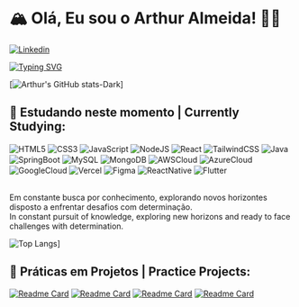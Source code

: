# 🏔️ Olá, Eu sou o Arthur Almeida! 🙊😅
[![Linkedin](https://img.shields.io/badge/LinkedIn-0077B5?style=for-the-badge&logo=linkedin&logoColor=white)](https://www.linkedin.com/in/arthur-almeida-79050b266/)


[![Typing SVG](https://readme-typing-svg.herokuapp.com?font=Fira+Code&weight=300&size=30&duration=4000&pause=1000&color=FE428E&center=false&vLeft=true&random=false&width=1000&lines=Hello%2C+my+name+is+Arthur;I'm+17+years+old;I'm+studying+Systems+Development;Welcome%3A)](https://git.io/typing-svg)

[![Arthur's GitHub stats-Dark](https://github-readme-stats.vercel.app/api?username=Ath3Dev&show_icons=true&theme=radical)]

<div style="display: inline_block">
    <h2>🚀 Estudando neste momento | Currently Studying: </h2>
    <img align="center" alt="HTML5" src="https://img.shields.io/badge/HTML5-E34F26?style=for-the-badge&logo=html5&logoColor=white">
    <img align="center" alt="CSS3" src="https://img.shields.io/badge/CSS3-1572B6?style=for-the-badge&logo=css3&logoColor=white">
    <img align="center" alt="JavaScript" src="https://img.shields.io/badge/JavaScript-323330?style=for-the-badge&logo=javascript&logoColor=F7DF1E">
    <img align="center" alt="NodeJS" src="https://img.shields.io/badge/Node.js-43853D?style=for-the-badge&logo=node.js&logoColor=white">
    <img align="center" alt="React" src="https://img.shields.io/badge/React-20232A?style=for-the-badge&logo=react&logoColor=61DAFB">
    <img align="center" alt="TailwindCSS" src="https://img.shields.io/badge/Tailwind_CSS-38B2AC?style=for-the-badge&logo=tailwind-css&logoColor=white">
    <img align="center" alt="Java" src="https://img.shields.io/badge/Java-ED8B00?style=for-the-badge&logo=openjdk&logoColor=white">
    <img align="center" alt="SpringBoot" src="https://img.shields.io/badge/Spring-6DB33F?style=for-the-badge&logo=spring&logoColor=white">
    <img align="center" alt="MySQL" src="https://img.shields.io/badge/MySQL-00000F?style=for-the-badge&logo=mysql&logoColor=white">
    <img align="center" alt="MongoDB" src="https://img.shields.io/badge/MongoDB-4EA94B?style=for-the-badge&logo=mongodb&logoColor=white">
    <img align="center" alt="AWSCloud" src="https://img.shields.io/badge/Amazon_AWS-232F3E?style=for-the-badge&logo=amazon-aws&logoColor=white">
    <img align="center" alt="AzureCloud" src="https://img.shields.io/badge/Microsoft_Azure-0089D6?style=for-the-badge&logo=microsoft-azure&logoColor=white">
    <img align="center" alt="GoogleCloud" src="https://img.shields.io/badge/Google_Cloud-4285F4?style=for-the-badge&logo=google-cloud&logoColor=white">
    <img align="center" alt="Vercel" src="https://img.shields.io/badge/Vercel-000000?style=for-the-badge&logo=vercel&logoColor=white">
    <img align="center" alt="Figma" src="https://img.shields.io/badge/Figma-F24E1E?style=for-the-badge&logo=figma&logoColor=white">
    <img align="center" alt="ReactNative" src="https://img.shields.io/badge/React_Native-20232A?style=for-the-badge&logo=react&logoColor=61DAFB">
    <img align="center" alt="Flutter" src="https://img.shields.io/badge/Flutter-02569B?style=for-the-badge&logo=flutter&logoColor=white">
</div> <br />

Em constante busca por conhecimento, explorando novos horizontes disposto a enfrentar desafios com determinação.
<br />
In constant pursuit of knowledge, exploring new horizons and ready to face challenges with determination.

![Top Langs](https://github-readme-stats.vercel.app/api/top-langs/?username=Ath3Dev&layout=compact&theme=radical)]

## 🌠 Práticas em Projetos | Practice Projects:
[![Readme Card](https://github-readme-stats.vercel.app/api/pin/?username=Ath3Dev&repo=Rifas-API&theme=dark)](https://github.com/Ath3Dev/Rifas-API)
[![Readme Card](https://github-readme-stats.vercel.app/api/pin/?username=Ath3Dev&repo=atividadeReact-API-JSON&theme=dark)](https://github.com/Ath3Dev/atividadeReact-API-JSON)
[![Readme Card](https://github-readme-stats.vercel.app/api/pin/?username=Ath3Dev&repo=projetoPizzaria_Java&theme=dark)](https://github.com/Ath3Dev/projetoPizzaria_Java)
[![Readme Card](https://github-readme-stats.vercel.app/api/pin/?username=Ath3Dev&repo=projetoLumierre_JavaWeb&theme=dark)](https://github.com/Ath3Dev/projetoLumierre_JavaWeb)
